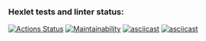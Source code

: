 ### Hexlet tests and linter status:
[![Actions Status](https://github.com/lexx6/frontend-project-44/actions/workflows/hexlet-check.yml/badge.svg)](https://github.com/lexx6/frontend-project-44/actions)
[![Maintainability](https://api.codeclimate.com/v1/badges/6b43786b54e81dba6cf8/maintainability)](https://codeclimate.com/github/lexx6/frontend-project-44/maintainability)
[![asciicast](https://asciinema.org/a/hnJGMD6Z6WYAEuTLjDVz27k7v.svg)](https://asciinema.org/a/hnJGMD6Z6WYAEuTLjDVz27k7v)
[![asciicast](https://asciinema.org/a/Sk0Udevrk66XCx9pG29lu665m.svg)](https://asciinema.org/a/Sk0Udevrk66XCx9pG29lu665m)
